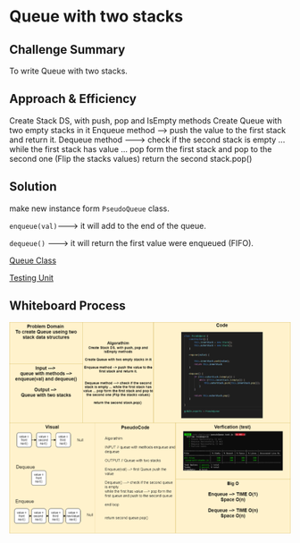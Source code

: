 # Queue with two stacks


## Challenge Summary
To write Queue with two stacks.


## Approach & Efficiency
Create Stack DS, with push, pop and IsEmpty methods
Create Queue with two empty stacks in it
Enqueue method --> push the value to the first stack and return it.
Dequeue method ---> check if the second stack is empty ... while the first stack has value ... pop form the first stack and pop to the second one (Flip the stacks values)
return the second stack.pop()


## Solution
make new instance form `PseudoQueue` class.

`enqueue(val)`---> it will add to the end of the queue.

`dequeue()` ---> it will return the first value were enqueued (FIFO).

[Queue Class](./queue-with-stacks.js)


[Testing Unit](../../../code-challenges/pseudoQueue.test.js)


## Whiteboard Process
![](../../../assets/queues-with-stacks.png)